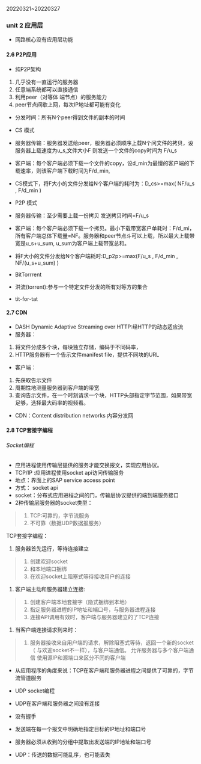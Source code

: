 20220321~20220327

### unit 2 应用层
- 网路核心没有应用层功能

#### 2.6 P2P应用
- 纯P2P架构
1. 几乎没有一直运行的服务器
2. 任意端系统都可以直接通信
3. 利用peer（对等体 端节点）的服务能力
4. peer节点间歇上网，每次IP地址都可能有变化

- 分发时间：所有N个peer得到文件的副本的时间

- CS 模式
- 服务器传输：服务器发送给peer，服务器必须顺序上载N个问文件的拷贝，设服务器上载速度为u_s,文件大小F 则发送一个文件的copy时间为 F/u_s
- 客户端：每个客户端必须下载一个文件的copy，设d_min为最慢的客户端的下载速率，则该客户端下载时间为F/d_min,
- CS模式下，将F大小的文件分发给N个客户端的耗时为：D_cs>=max( NF/u_s , F/d_min   )

- P2P 模式
- 服务器传输：至少需要上载一份拷贝 发送拷贝时间=F/u_s
- 客户端：每个客户端必须下载一个拷贝。最小下载带宽客户单耗时：F/d_mi，
所有客户端总体下载量=NF。服务器和peer节点斗可以上载，所以最大上载带宽是u_s+u_sum,
u_sum为客户端上载带宽总和。
- 将F大小的文件分发给N个客户端耗时:D_p2p>=max(F/u_s , F/d_min , NF/(u_s+u_sum) )

- BitTorrrent
- 洪流(torrent):参与一个特定文件分发的所有对等方的集合
- tit-for-tat


#### 2.7 CDN
- DASH  Dynamic Adaptive Streaming over HTTP:经HTTP的动态适应流
- 服务器：
1. 将文件分成多个块，每块独立存储，编码于不同码率，
2. HTTP服务器有一个告示文件manifest file，提供不同块的URL
- 客户端：
1. 先获取告示文件
2. 周期性地测量服务器到客户端的带宽
3. 查询告示文件，在一个时刻请求一个块，HTTP头部指定字节范围，如果带宽足够，选择最大码率的视频看。

- CDN：Content distribution networks 内容分发网


#### 2.8 TCP套接字编程

###### Socket编程
- 应用进程使用传输层提供的服务才能交换报文，实现应用协议。
- TCP/IP :应用进程使用socket api访问传输服务
- 地点：界面上的SAP service access point 
- 方式： socket api 
- socket：分布式应用进程之间的门，传输层协议提供的端到端服务接口
- 2种传输层服务器的socket类型：
>1. TCP:可靠的，字节流服务
>2. 不可靠（数据UDP数据报服务）

TCP套接字编程：
1. 服务器首先运行，等待连接建立
>1. 创建欢迎socket
>1. 和本地端口捆绑
>1. 在欢迎socket上阻塞式等待接收用户的连接

1. 客户端主动和服务器建立连接:
>1. 创建客户端本地套接字（隐式捆绑到本地）
>1. 指定服务器进程的IP地址和端口号，与服务器进程连接
>1. 连接API调用有效时，客户端与服务器建立的了TCP连接

1. 当客户端连接请求到来时：
>1. 服务器接收来自用户端的请求，解除阻塞式等待，返回一个新的socket（
 与欢迎socket不一样），与客户端通信。
> 允许服务器与多个客户端通信
> 使用源IP和源端口来区分不同的客户端
- 从应用程序的角度来说：TCP在客户端和服务器进程之间提供了可靠的，字节流管道服务

- UDP socket编程
- UDP在客户端和服务器之间没有连接
- 没有握手
- 发送端在每一个报文中明确地指定目标的IP地址和端口号
- 服务器必须从收到的分组中提取出发送端的IP地址和端口号
- UDP：传送的数据可能乱序，也可能丢失